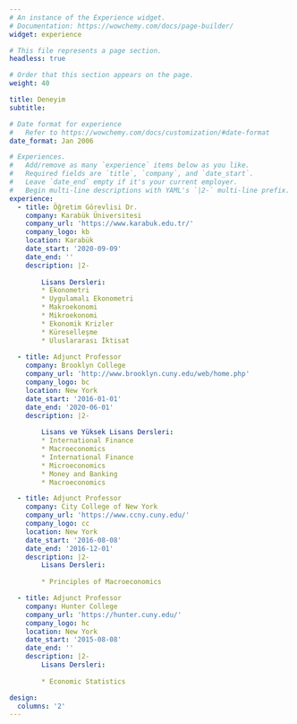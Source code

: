 ```yaml
---
# An instance of the Experience widget.
# Documentation: https://wowchemy.com/docs/page-builder/
widget: experience

# This file represents a page section.
headless: true

# Order that this section appears on the page.
weight: 40

title: Deneyim
subtitle:

# Date format for experience
#   Refer to https://wowchemy.com/docs/customization/#date-format
date_format: Jan 2006

# Experiences.
#   Add/remove as many `experience` items below as you like.
#   Required fields are `title`, `company`, and `date_start`.
#   Leave `date_end` empty if it's your current employer.
#   Begin multi-line descriptions with YAML's `|2-` multi-line prefix.
experience:
  - title: Öğretim Görevlisi Dr.
    company: Karabük Üniversitesi
    company_url: 'https://www.karabuk.edu.tr/'
    company_logo: kb
    location: Karabük
    date_start: '2020-09-09'
    date_end: ''
    description: |2-
    
        Lisans Dersleri:
        * Ekonometri
        * Uygulamalı Ekonometri
        * Makroekonomi
        * Mikroekonomi
        * Ekonomik Krizler
        * Küreselleşme
        * Uluslararası İktisat
        
  - title: Adjunct Professor
    company: Brooklyn College
    company_url: 'http://www.brooklyn.cuny.edu/web/home.php'
    company_logo: bc
    location: New York
    date_start: '2016-01-01'
    date_end: '2020-06-01'
    description: |2-
    
        Lisans ve Yüksek Lisans Dersleri:
        * International Finance
        * Macroeconomics
        * International Finance
        * Microeconomics
        * Money and Banking
        * Macroeconomics

  - title: Adjunct Professor
    company: City College of New York
    company_url: 'https://www.ccny.cuny.edu/'
    company_logo: cc
    location: New York
    date_start: '2016-08-08'
    date_end: '2016-12-01'
    description: |2-
        Lisans Dersleri:
        
        * Principles of Macroeconomics

  - title: Adjunct Professor
    company: Hunter College
    company_url: 'https://hunter.cuny.edu/'
    company_logo: hc
    location: New York
    date_start: '2015-08-08'
    date_end: ''
    description: |2-
        Lisans Dersleri:
        
        * Economic Statistics

design:
  columns: '2'
---
```

